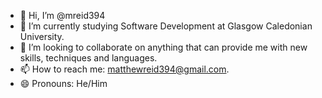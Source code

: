 - 👋 Hi, I’m @mreid394
- 🌱 I’m currently studying Software Development at Glasgow Caledonian University. 
- 💞️ I’m looking to collaborate on anything that can provide me with new skills, techniques and languages. 
- 📫 How to reach me: matthewreid394@gmail.com.
- 😄 Pronouns: He/Him

<!---
mreid394/mreid394 is a ✨ special ✨ repository because its `README.md` (this file) appears on your GitHub profile.
You can click the Preview link to take a look at your changes.
--->

